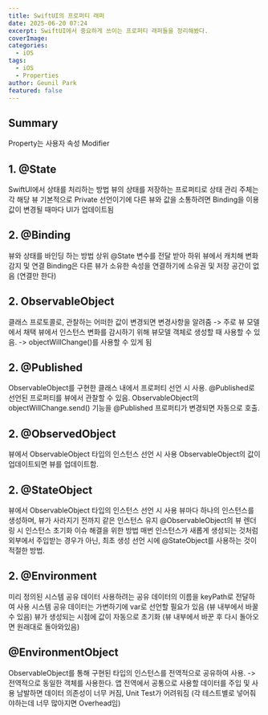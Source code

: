 ```yaml
---
title: SwiftUI의 프로퍼티 래퍼
date: 2025-06-20 07:24
excerpt: SwiftUI에서 중요하게 쓰이는 프로퍼티 래퍼들을 정리해봤다.
coverImage: 
categories:
  - iOS
tags:
  - iOS
  - Properties
author: Geunil Park
featured: false
---
```

## Summary

Property는 사용자 속성 Modifier

## 1. @State

SwiftUI에서 상태를 처리하는 방법
뷰의 상태를 저장하는 프로퍼티로 상태 관리 주체는 각 해당 뷰
기본적으로 Private 선언이기에 다른 뷰와 값을 소통하려면 Binding을 이용
값이 변경될 때마다 UI가 업데이트됨

## 2. @Binding

뷰와 상태를 바인딩 하는 방법
상위 @State 변수를 전달 받아 하위 뷰에서 캐치해 변화 감지 및 연결
Binding은 다른 뷰가 소유한 속성을 연결하기에 소유권 및 저장 공간이 없음 (연결만 한다)

## 2. ObservableObject

클래스 프로토콜로, 관찰하는 어떠한 값이 변경되면 변경사항을 알려줌 -> 주로 뷰 모델에서 채택
뷰에서 인스턴스 변화를 감시하기 위해 뷰모델 객체로 생성할 때 사용할 수 있음.
-> objectWillChange()를 사용할 수 있게 됨

## 2. @Published

ObservableObject를 구현한 클래스 내에서 프로퍼티 선언 시 사용.
@Published로 선언된 프로퍼티를 뷰에서 관찰할 수 있음.
ObservableObject의 objectWillChange.send() 기능을 @Published 프로퍼티가 변경되면 자동으로 호출.

## 2. @ObservedObject

뷰에서 ObservableObject 타입의 인스턴스 선언 시 사용
ObservableObject의 값이 업데이트되면 뷰를 업데이트함.

## 2. @StateObject

뷰에서 ObservableObject 타입의 인스턴스 선언 시 사용
뷰마다 하나의 인스턴스를 생성하며, 뷰가 사라지기 전까지 같은 인스턴스 유지
@ObservableObject의 뷰 렌더링 시 인스턴스 초기화 이슈 해결을 위한 방법
매번 인스턴스가 새롭게 생성되는 것처럼 외부에서 주입받는 경우가 아닌, 최초 생성 선언 시에 @StateObject를 사용하는 것이 적절한 방법.

## 2. @Environment

미리 정의된 시스템 공유 데이터
사용하려는 공유 데이터의 이름을 keyPath로 전달하여 사용
시스템 공유 데이터는 가변하기에 var로 선언할 필요가 있음 (뷰 내부에서 바꿀 수 있음)
뷰가 생성되는 시점에 값이 자동으로 초기화 (뷰 내부에서 바꾼 후 다시 돌아오면 원래대로 돌아와있음)

## @EnvironmentObject

ObservableObject를 통해 구현된 타입의 인스턴스를 전역적으로 공유하여 사용. 
-> 전역적으로 동일한 객체를 사용한다.
앱 전역에서 공통으로 사용할 데이터를 주입 및 사용
남발하면 데이터 의존성이 너무 커짐, Unit Test가 어려워짐 (각 테스트별로 넣어줘야하는데 너무 많아지면 Overhead임)

